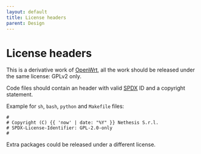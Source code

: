 ```yaml
---
layout: default
title: License headers
parent: Design
---
```


# License headers

This is a derivative work of [OpenWrt](https://github.com/openwrt/openwrt/), all the work should be released under
the same license: GPLv2 only.

Code files should contain an header with valid [SPDX](https://spdx.dev/ids/) ID and a copyright statement.

Example for `sh`, `bash`, `python` and `Makefile` files:
```
#
# Copyright (C) {{ 'now' | date: "%Y" }} Nethesis S.r.l.
# SPDX-License-Identifier: GPL-2.0-only
#
```

Extra packages could be released under a different license.
